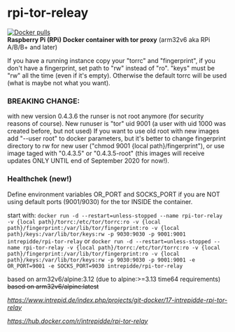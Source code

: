 # rpi-tor-releay
<a href="https://hub.docker.com/r/intrepidde/rpi-tor-relay"><img src="https://img.shields.io/docker/pulls/intrepidde/rpi-tor-relay.svg?style=plastic&logo=appveyor" alt="Docker pulls"/></a><br>
__Raspberry Pi (RPi) Docker container with tor proxy__
(arm32v6 aka RPi A/B/B+ and later)

If you have a running instance copy your "torrc" and "fingerprint", if you don't have a fingerprint, set path to "rw" instead of "ro". "keys" must be "rw" all the time (even if it's empty).
Otherwise the default torrc will be used (what is maybe not what you want).

### BREAKING CHANGE:
with new version 0.4.3.6 the runser is not root anymore (for security reasons of course). New runuser is "tor" uid 9001 (a user with uid 1000 was created before, but not used) If you want to use old root with new images add "--user root" to docker parameters, but it's better to change fingerprint directory to rw for new user ("chmod 9001 {local path}/fingerprint"), or use image taged with "0.4.3.5" or "0.4.3.5-root" (this images will receive updates ONLY UNTIL end of September 2020 for now!).

### Healthchek (new!)
Define environment variables OR_PORT and SOCKS_PORT if you are NOT using default ports (9001/9030) for the tor INSIDE the container.

start with:
```docker run -d --restart=unless-stopped --name rpi-tor-relay -v {local path}/torrc:/etc/tor/torrc:ro -v {local path}/fingerprint:/var/lib/tor/fingerprint:ro -v {local path}/keys:/var/lib/tor/keys:rw -p 9030:9030 -p 9001:9001 intrepidde/rpi-tor-relay```
or
```docker run -d --restart=unless-stopped --name rpi-tor-relay -v {local path}/torrc:/etc/tor/torrc:ro -v {local path}/fingerprint:/var/lib/tor/fingerprint:ro -v {local path}/keys:/var/lib/tor/keys:rw -p 9030:9030 -p 9001:9001 -e OR_PORT=9001 -e SOCKS_PORT=9030 intrepidde/rpi-tor-relay```

based on arm32v6/alpine:3.12 (due to alpine:>=3.13 time64 requirements)
~~based on arm32v6/alpine:latest~~

_https://www.intrepid.de/index.php/projects/git-docker/17-intrepidde-rpi-tor-relay_

_https://hub.docker.com/r/intrepidde/rpi-tor-relay_

